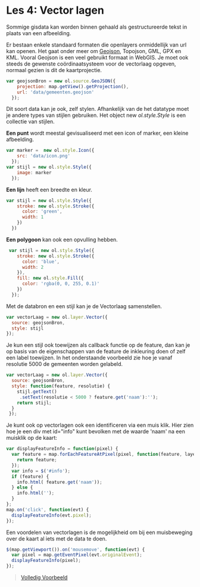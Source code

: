 Les 4: Vector lagen
==== 
Sommige gisdata kan worden binnen gehaald als gestructureerde tekst in plaats van een afbeelding.

Er bestaan enkele standaard formaten die openlayers onmiddellijk van url kan openen.  Het gaat onder meer om [Geojson](http://geojson.org/), Topojson, GML, GPX en KML.  Vooral Geojson is een veel gebruikt formaat in WebGIS. 
Je moet ook steeds de gewenste coördinaatsysteem voor de vectorlaag opgeven, normaal gezien is dit  de kaartprojectie. 
```javascript
var geojsonBron = new ol.source.GeoJSON({
    projection: map.getView().getProjection(),
    url: 'data/gemeenten.geojson'
  });
```
Dit soort data kan je ook, zelf stylen. Afhankelijk van de het datatype moet je andere types van stijlen gebruiken.
Het object new *ol.style.Style* is een collectie van stijlen. 

**Een punt** wordt meestal gevisualiseerd met een icon of marker, een kleine afbeelding.

```javascript
var marker =  new ol.style.Icon({ 
	src: 'data/icon.png'
  });
var stijl = new ol.style.Style({
    image: marker 
  });
```
**Een lijn** heeft een breedte en kleur.
```javascript
var stijl = new ol.style.Style({
    stroke: new ol.style.Stroke({
      color: 'green',
      width: 1
    })
  })
```
**Een polygoon** kan ook een opvulling hebben.
```javascript
 var stijl = new ol.style.Style({
    stroke: new ol.style.Stroke({
      color: 'blue',
      width: 2
    }),
    fill: new ol.style.Fill({
      color: 'rgba(0, 0, 255, 0.1)'
    })
  });
```
Met de databron en een stijl kan je de Vectorlaag samenstellen.
```javascript
var vectorLaag = new ol.layer.Vector({
  source: geojsonBron,
  style: stijl    
});
```
Je kun een stijl ook toewijzen als callback functie op de feature, dan kan je op basis van de eigenschappen van de feature de inkleuring doen of zelf een label toewijzen. In het onderstaande voorbeeld zie hoe je vanaf resolutie 5000 de  gemeenten worden gelabeld.
```javascript
var vectorLaag = new ol.layer.Vector({
  source: geojsonBron,
  style: function(feature, resolutie) {
    stijl.getText()
	 .setText(resolutie < 5000 ? feature.get('naam'):'');
    return stijl;
  }
 });

``` 
Je kunt ook op vectorlagen  ook een identificeren via een muis klik.
Hier zien hoe je een div met id="info" kunt bevolken met de waarde 'naam' na een muisklik op de  kaart:
```javascript
var displayFeatureInfo = function(pixel) {
  var feature = map.forEachFeatureAtPixel(pixel, function(feature, layer) {
    return feature;
  });
  var info = $('#info');
  if (feature) {
    info.html( feature.get('naam'));
  } else {
    info.html('');
  }
};
map.on('click', function(evt) {
  displayFeatureInfo(evt.pixel);
});
```
Een voordelen van vectorlagen is de mogelijkheid om bij een muisbeweging over de kaart al iets met de data te doen.
```javascript
$(map.getViewport()).on('mousemove', function(evt) {
  var pixel = map.getEventPixel(evt.originalEvent);
  displayFeatureInfo(pixel);
});
```

> [Volledig Voorbeeld](examples/OL3_LES4_vector.html)